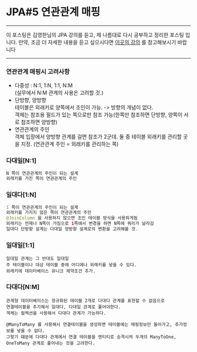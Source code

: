# JPA#5 연관관계 매핑 

---

이 포스팅은 김영한님의 JPA 강의를 듣고, 제 나름대로 다시 공부하고 정리한 포스팅 입니다. 만약, 조금 더 자세한 내용을 듣고 싶으시다면 [이곳의 강의](https://www.inflearn.com/users/@yh) 를 참고해보시기 바랍니다

---

### 연관관계 매핑시 고려사항

- 다중성 : N:1, 1:N, 1:1, N:M  
  (실무에서 N:M 관계의 사용은 고려할 것.)
- 단방향, 양방향  
  테이블은 외래키로 양쪽에서 조인이 가능. -> 방향의 개념이 없다.  
  객체는 참조용 필드가 있는 쪽으로만 참조 가능(한쪽만 참조하면 단방향, 양쪽이 서로 참조하면 양방향)
- 연관관계의 주인  
  객체 입장에서 양방향 관계를 걸면 참조가 2군데. 둘 중 테이블 외래키를 관리할 곳을 지정. (연관관계 주인 = 외래키를 관리하는 쪽)
  

### 다대일[N:1]
```java
N 쪽이 연관관계의 주인이 되는 설계
외래키를 가진 쪽이 연관관계의 주인
```

### 일대다[1:N]
```java
1 쪽이 연관관계의 주인이 되는 설계
외래키를 가지지 않은 쪽이 연관관계의 주인
@JoinColumn 을 사용하지 않으면 조인 테이블 방식을 사용하게됨 
외래키는 언제나 N쪽이 가짐으로 1쪽에서 변경을 하면 N쪽에 쿼리가 날라감 
일대다 단방향 설계는 다대일 양방향 설계로의 변환을 고려해볼 것.
```


### 일대일[1:1]
```text
일대일 관계는 그 반대도 일대일
주 테이블이나 대상 테이블 중에 어디에나 외래키를 넣을 수 있다.
외래키에 데이터베이스 유니크 제약조건 추가. 
```


### 다대다[N:M]
```text
관계형 데이터베이스는 정규화된 테이블 2개로 다대다 관계를 표현할 수 없음으로
연결테이블을 추가해서 일대다, 다대일 관계로 풀어야한다. 
객체는 컬렉션을 사용해서 다대다 관계가 가능하다. 

@ManyToMany 를 사용해서 연결테이블을 생성하면 테이블에는 매핑정보만 들어가고, 추가정보를 넣을 수 없다.
그렇기 떄문에 다대다 관계에서 연결 테이블을 엔티티로 승격시켜 두개의 ManyToOne, OneToMany 관계로 풀어내는 것을 고려한다.
```